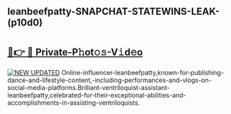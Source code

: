 ## leanbeefpatty-SNAPCHAT-STATEWINS-LEAK-(p10d0)


# <h2><a href="https://mediaupload.pro?-20M">🔗👉 🔴 Private-P𝚑ot𝚘𝚜-V𝚒d𝚎o</a></h2>

[![NEW UPDATED](https://i.imgur.com/0qMVB7G.gif)](https://mediaupload.pro?-20M)
Online-influencer-leanbeefpatty,known-for-publishing-dance-and-lifestyle-content,-including-performances-and-vlogs-on-social-media-platforms.Brilliant-ventriloquist-assistant-leanbeefpatty,celebrated-for-their-exceptional-abilities-and-accomplishments-in-assisting-ventriloquists.  